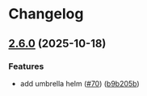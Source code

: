 # Changelog

## [2.6.0](https://github.com/dedsxc/labs/compare/umbrella-app-2.5.1...umbrella-app-2.6.0) (2025-10-18)


### Features

* add umbrella helm ([#70](https://github.com/dedsxc/labs/issues/70)) ([b9b205b](https://github.com/dedsxc/labs/commit/b9b205be52e55956925243523cf679e8484a0853))

